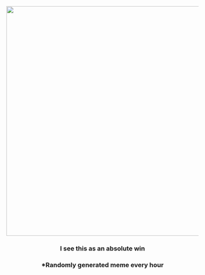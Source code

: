 <p align="center">
        <img src="https://i.redd.it/40t5l0mwmwe91.gif" width="600" height="600">
        </p>
        <h3 align="center">I see this as an absolute win</h3>
        <h3 align="center">*Randomly generated meme every hour</h3>
    
